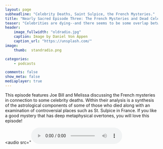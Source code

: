 ```yaml
---
layout: page
subheadline: "Celebrity Deaths, Saint Sulpice, the French Mysteries."
title: "Nearly Sacred Episode Three: The French Mysteries and Dead Celebrities"
teaser: "Celebrities are dying--and there seems to be some overlap between their deaths and the French Mysteries. What is it?"
header:
    image_fullwidth: "oldradio.jpg"
    caption: Image by Daniel Von Appen
    caption_url: "https://unsplash.com/"
image:
    thumb:  standradio.png

categories:
    - podcasts

comments: false
show_meta: false
mediaplayer: true
---
```


This episode features Joe Bill and Melissa discussing the French mysteries in connection to some celebrity deaths. Within their analysis is a synthesis of the astrological components of some of those who died along with an examination of controversial places such as St. Sulpice in France. If you like a good mystery that has deep metaphysical overtones, you will love this episode!

<audio src="<audio src="https://ia601501.us.archive.org/16/items/NearlySacred/NearlySacredEpisode3.mp3" type="audio/mp3" controls="controls"></audio>



